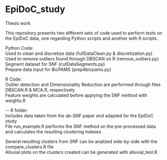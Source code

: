 # EpiDoC_study
Thesis work

This repository presents two different sets of code used to perform tests on the EpiDoC data, one regarding Python scripts and another with R scripts.

Python Code:\
Used to clean and discretize data (fullDataClean.py & discretization.py)\
Used to remove outliers found through DBSCAN on R (remove_outliers.py)\
Segment dataset for SNF (cutDataSegments.py)\
Prepare data input for BicPAMS (prep4bicpams.py)


R Code:\
Outlier detection and Dimensionality Reduction are performed through files DBSCAN.R & MCA.R, respectively\
Feature weights are calculated before applying the SNF method with weights.R

-- R folder:\
  Includes data taken from the ab-SNF paper and adapted for the EpiDoC study\
  File run_example.R performs the SNF method on the pre-processed data and calculates the resulting clustering indexes

Several resulting clusters from SNF can be analized side-by-side with the compare_clusters.R file\
Alluvial plots on the clusters created can be generated with alluvial_test.R
